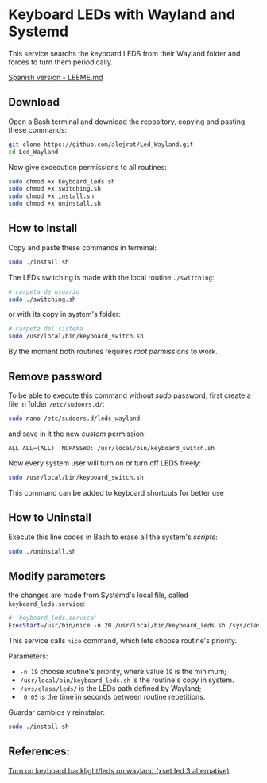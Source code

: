 
# Keyboard LEDs with Wayland and Systemd 


This service searchs the keyboard LEDS from their Wayland folder and forces to turn them periodically.


[Spanish version - LEEME.md](LEEME.md#leds-de-teclado-con-systemd-y-wayland)


## Download

Open a Bash terminal and download the repository, copying and pasting these commands:

```bash
git clone https://github.com/alejrot/Led_Wayland.git
cd Led_Wayland
```

Now give excecution permissions to all routines:

```bash
sudo chmod +x keyboard_leds.sh
sudo chmod +x switching.sh  
sudo chmod +x install.sh
sudo chmod +x uninstall.sh 
``` 



## How to Install


Copy and paste these commands in terminal:

```bash
sudo ./install.sh
```

The LEDs switching is made with the local routine `./switching`:

```bash 
# carpeta de usuario
sudo ./switching.sh    
```

or with its copy in system's folder:

```bash 
# carpeta del sistema
sudo /usr/local/bin/keyboard_switch.sh  
```

By the moment both routines requires *root permissions* to work.


## Remove password


To be able to execute this command without *sudo* password, first create a file in folder `/etc/sudoers.d/`:

```bash
sudo nano /etc/sudoers.d/leds_wayland 
```

and save in it the new *custom* permission:

```
ALL ALL=(ALL)  NOPASSWD: /usr/local/bin/keyboard_switch.sh
```
 
Now every system user will turn on or turn off LEDS freely:

```bash 
sudo /usr/local/bin/keyboard_switch.sh  
```
This command can be added to keyboard shortcuts for better use


## How to Uninstall

Execute this line codes in Bash to erase all the system's *scripts*:

```bash
sudo ./uninstall.sh
```


## Modify parameters

the changes are made from Systemd's local file, called `keyboard_leds.service`:

```bash
# 'keyboard_leds.service'
ExecStart=/usr/bin/nice -n 20 /usr/local/bin/keyboard_leds.sh /sys/class/leds/  0.05
```

This service calls `nice` command, which lets choose routine's priority.


Parameters:

- `-n 19` choose routine's priority, where value `19` is the minimum;
- `/usr/local/bin/keyboard_leds.sh` is the routine's copy in system.
- `/sys/class/leds/` is the LEDs path defined by Wayland;
- ` 0.05` is the time in seconds between routine repetitions.


Guardar cambios y reinstalar:

```bash
sudo ./install.sh
```



## References:

[Turn on keyboard backlight/leds on wayland (xset led 3 alternative)](https://gist.github.com/ps1dr3x/b15c62eafb388ddf8bb7d3896d1a1cee)
